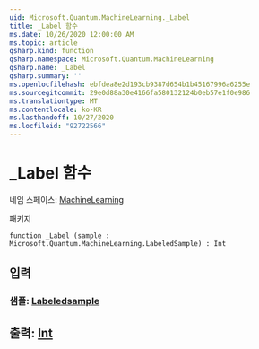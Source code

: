 ```yaml
---
uid: Microsoft.Quantum.MachineLearning._Label
title: _Label 함수
ms.date: 10/26/2020 12:00:00 AM
ms.topic: article
qsharp.kind: function
qsharp.namespace: Microsoft.Quantum.MachineLearning
qsharp.name: _Label
qsharp.summary: ''
ms.openlocfilehash: ebfdea8e2d193cb9387d654b1b45167996a6255e
ms.sourcegitcommit: 29e0d88a30e4166fa580132124b0eb57e1f0e986
ms.translationtype: MT
ms.contentlocale: ko-KR
ms.lasthandoff: 10/27/2020
ms.locfileid: "92722566"
---
```

# <a name="_label-function"></a>_Label 함수

네임 스페이스: [MachineLearning](xref:Microsoft.Quantum.MachineLearning)

패키지 [](https://nuget.org/packages/)




```qsharp
function _Label (sample : Microsoft.Quantum.MachineLearning.LabeledSample) : Int
```


## <a name="input"></a>입력

### <a name="sample--labeledsample"></a>샘플: [Labeledsample](xref:Microsoft.Quantum.MachineLearning.LabeledSample)





## <a name="output--int"></a>출력: [Int](xref:microsoft.quantum.lang-ref.int)

